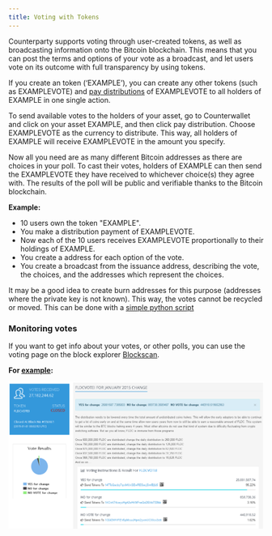 ```yaml
---
title: Voting with Tokens
---
```


Counterparty supports voting through user-created tokens, as well as broadcasting information onto the Bitcoin blockchain. This means that you can post the terms and options of your vote as a broadcast, and let users vote on its outcome with full transparency by using tokens. 

If you create an token (‘EXAMPLE’), you can create any other tokens (such as EXAMPLEVOTE) and [pay distributions](pay-distribution.md) of EXAMPLEVOTE to all holders of EXAMPLE in one single action.

To send available votes to the holders of your asset, go to Counterwallet and click on your asset EXAMPLE, and then click pay distribution. Choose EXAMPLEVOTE as the currency to distribute. This way, all holders of EXAMPLE will receive EXAMPLEVOTE in the amount you specify.

Now all you need are as many different Bitcoin addresses as there are choices in your poll. To cast their votes, holders of EXAMPLE can then send the EXAMPLEVOTE they have received to whichever choice(s) they agree with. The results of the poll will be public and verifiable thanks to the Bitcoin blockchain.

**Example:**
* 10 users own the token "EXAMPLE".
* You make a distribution payment of EXAMPLEVOTE.
* Now each of the 10 users receives EXAMPLEVOTE proportionally to their holdings of EXAMPLE.
* You create a address for each option of the vote.
* You create a broadcast from the issuance address, describing the vote, the choices, and the addresses which represent the choices.

It may be a good idea to create burn addresses for this purpose (addresses where the private key is not known). This way, the votes cannot be recycled or moved. This can be done with a [simple python script](https://gist.github.com/CoinWhisperer/6d673f1f3d13da1611cd)

### Monitoring votes

If you want to get info about your votes, or other polls, you can use the voting page on the block explorer [Blockscan](http://blockscan.com/votes). 

**For [example](http://blockscan.com/vote/FLDCVOTEI):**

![](../../../static/img/voting_with_tokens1.png)
